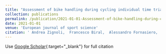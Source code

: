 ```yaml
---
title: "Assessment of bike handling during cycling individual time trials with a novel analytical technique adapted from motorcycle racing"
collection: publications
permalink: /publication/2021-01-01-Assessment-of-bike-handling-during-cycling-individual-time-trials-with-a-novel-analytical-technique-adapted-from-motorcycle-racing
date: 2021-01-01
venue: 'European journal of sport science'
citation: ' Andrea Zignoli,  Francesco Biral,  Alessandro Fornasiero,  Dajo Sanders,  Teun Erp,  Manuel Mateo-March,  Federico Fontana,  Paolo Artuso,  Paolo Menaspà,  Marc Quod, &quot;Assessment of bike handling during cycling individual time trials with a novel analytical technique adapted from motorcycle racing.&quot; European journal of sport science, 2021.'
---
```

Use [Google Scholar](https://scholar.google.com/scholar?q=Assessment+of+bike+handling+during+cycling+individual+time+trials+with+a+novel+analytical+technique+adapted+from+motorcycle+racing){:target="_blank"} for full citation